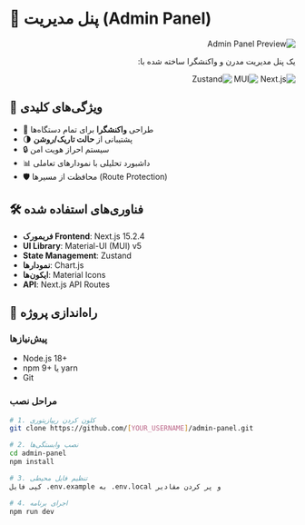 # 🚀 پنل مدیریت (Admin Panel) 

<div dir="rtl">
  
![Admin Panel Preview](screenshot.png) <!-- اضافه کردن اسکرین شات -->

یک پنل مدیریت مدرن و واکنشگرا ساخته شده با:

![Next.js](https://img.shields.io/badge/Next.js-15.2.4-black?logo=next.js&style=flat)
![MUI](https://img.shields.io/badge/MUI-7.0.1-blue?logo=mui&style=flat)
![Zustand](https://img.shields.io/badge/Zustand-5.0.3-lightgrey)

</div>

## 🌟 ویژگی‌های کلیدی
- 📱 طراحی **واکنشگرا** برای تمام دستگاه‌ها
- 🌗 پشتیبانی از **حالت تاریک/روشن**
- 🔒 سیستم احراز هویت امن
- 📊 داشبورد تحلیلی با نمودارهای تعاملی
- 🛡️ محافظت از مسیرها (Route Protection)

## 🛠️ فناوری‌های استفاده شده
- **فریمورک Frontend**: Next.js 15.2.4
- **UI Library**: Material-UI (MUI) v5
- **State Management**: Zustand
- **نمودارها**: Chart.js
- **ایکون‌ها**: Material Icons
- **API**: Next.js API Routes

## 🚀 راه‌اندازی پروژه

### پیش‌نیازها
- Node.js 18+
- npm 9+ یا yarn
- Git

### مراحل نصب
```bash
# 1. کلون کردن ریپازیتوری
git clone https://github.com/[YOUR_USERNAME]/admin-panel.git

# 2. نصب وابستگی‌ها
cd admin-panel
npm install

# 3. تنظیم فایل محیطی
کپی فایل .env.example به .env.local و پر کردن مقادیر

# 4. اجرای برنامه
npm run dev
